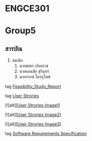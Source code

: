 # ENGCE301
# Group5
## สารบัณ
1. สมาชิก
   1. นายชยธร เอียดราช
   2. นายแดนชัย สุรินทร์
   3. นายกรกช   ไตรอุโฆษ

tag [Feasibility_Study_Report](https://github.com/Chayathon001/ENGCE301/blob/main/Group5/SDD1-67-05_Feasibility_Study_Report.pdf)

tag [User Strories](https://github.com/Chayathon001/ENGCE301/blob/main/Group5/User%20Strories.pdf)

[![alt][[User Strories Image1](https://github.com/Chayathon001/ENGCE301/blob/main/Group5/456116903_1904154820089278_2894141919474266450_n.jpg)]

[![alt][[User Strories Image2](https://github.com/Chayathon001/ENGCE301/blob/main/Group5/456258717_1066676625079026_5442876925699882298_n.jpg)]

[![alt][[User Strories Image3](https://github.com/Chayathon001/ENGCE301/blob/main/Group5/456675895_500552172911138_7200382485128398448_n.jpg)]

tag [Software Requirements Specification](https://github.com/Chayathon001/ENGCE301/blob/main/Group5/SDD1-67-05_Feasibility_Study_Report.pdf)
